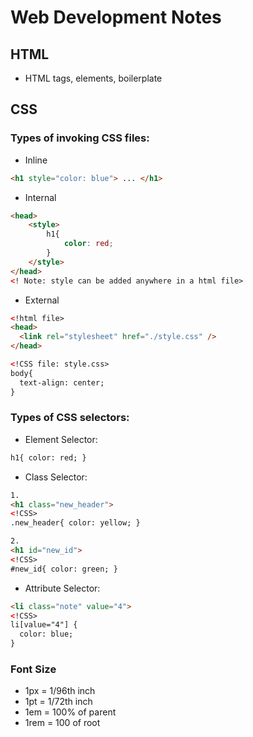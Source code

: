 # Web Development Notes

## HTML
* HTML tags, elements, boilerplate

## CSS
### Types of invoking CSS files:  
* Inline  
```html
<h1 style="color: blue"> ... </h1>
```
* Internal
```html
<head>
    <style>
        h1{
            color: red;
        }
    </style>
</head>
<! Note: style can be added anywhere in a html file>
```
* External  
```html
<!html file>
<head>
  <link rel="stylesheet" href="./style.css" />
</head>

<!CSS file: style.css>
body{
  text-align: center;
}
```

### Types of CSS selectors:  
* Element Selector: 
```html
h1{ color: red; }
```  
* Class Selector:  
```html
1.
<h1 class="new_header">
<!CSS>
.new_header{ color: yellow; }

2.
<h1 id="new_id">
<!CSS>
#new_id{ color: green; }
```  
* Attribute Selector:
```html
<li class="note" value="4">
<!CSS>
li[value="4"] {
  color: blue;
}
```

### Font Size
* 1px = 1/96th inch  
* 1pt = 1/72th inch  
* 1em = 100% of parent  
* 1rem = 100 of root

